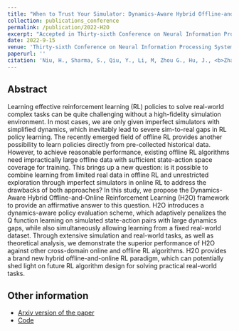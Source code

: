 ```yaml
---
title: "When to Trust Your Simulator: Dynamics-Aware Hybrid Offline-and-Online Reinforcement Learning"
collection: publications_conference
permalink: /publication/2022-H2O
excerpt: "Accepted in Thirty-sixth Conference on Neural Information Processing Systems (NeurIPS 2022)."
date: 2022-9-15
venue: 'Thirty-sixth Conference on Neural Information Processing Systems (NeurIPS 2022).'
paperurl: ''
citation: 'Niu, H., Sharma, S., Qiu, Y., Li, M, Zhou G., Hu, J., <b>Zhan, X.</b>. When to Trust Your Simulator: Dynamics-Aware Hybrid Offline-and-Online Reinforcement Learning. In <i>Thirty-sixth Conference on Neural Information Processing Systems (NeurIPS 2022)</i>.'
---
```


Abstract
---

Learning effective reinforcement learning (RL) policies to solve real-world complex tasks can be quite challenging without a high-fidelity simulation environment. In most cases, we are only given imperfect simulators with simplified dynamics, which inevitably lead to severe sim-to-real gaps in RL policy learning. The recently emerged field of offline RL provides another possibility to learn policies directly from pre-collected historical data. However, to achieve reasonable performance, existing offline RL algorithms need impractically large offline data with sufficient state-action space coverage for training. This brings up a new question: is it possible to combine learning from limited real data in offline RL and unrestricted exploration through imperfect simulators in online RL to address the drawbacks of both approaches? In this study, we propose the Dynamics-Aware Hybrid Offline-and-Online Reinforcement Learning (H2O) framework to provide an affirmative answer to this question. H2O introduces a dynamics-aware policy evaluation scheme, which adaptively penalizes the Q function learning on simulated state-action pairs with large dynamics gaps, while also simultaneously allowing learning from a fixed real-world dataset. Through extensive simulation and real-world tasks, as well as theoretical analysis, we demonstrate the superior performance of H2O against other cross-domain online and offline RL algorithms. H2O provides a brand new hybrid offline-and-online RL paradigm, which can potentially shed light on future RL algorithm design for solving practical real-world tasks.

Other information
---
* [Arxiv version of the paper](https://arxiv.org/abs/2206.13464)
* [Code](https://github.com/t6-thu/H2O)